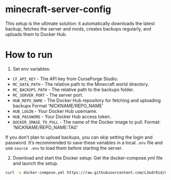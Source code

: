 # minecraft-server-config

This setup is the ultimate solution: it automatically downloads the latest backup, fetches the server and mods, creates backups regularly, and uploads them to Docker Hub.

# How to run
1. Set env variables:
- `CF_API_KEY` - The API key from CurseForge Studio.
- `MC_DATA_PATH` - The relative path to the Minecraft world directory.
- `MC_BACKUPS_PATH` - The relative path to the backups folder.
- `MC_SERVER_PORT` - The server port.
- `HUB_REPO_NAME` - The Docker Hub repository for fetching and uploading backups Format 'NICKNAME/REPO_NAME'
- `HUB_LOGIN` - Your Docker Hub username.
- `HUB_PASSWORD` - Your Docker Hub access token.
- `DOCKER_IMAGE_TO_PULL` - The name of the Docker image to pull. Format: 'NICKNAME/REPO_NAME:TAG'

If you don’t plan to upload backups, you can skip setting the login and password. It’s recommended to save these variables in a local `.env` file and use `source .env` to load them before starting the server.

2. Download and start the Docker setup:
Get the docker-compose.yml file and launch the setup.
```bash
curl -o docker-compose.yml https://raw.githubusercontent.com/L3odr0id/minecraft-server-config/refs/heads/main/docker-compose.yml && docker compose up -d
```
